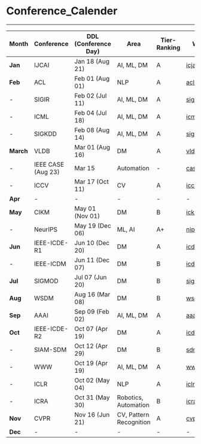 # Conference_Calender
----------------------------------------------
| Month | Conference | DDL (Conference Day) | Area | Tier-Ranking | Website |
| ----------- | ----------- | ----------- | ----------- | ----------- | ----------- |
| **Jan** | IJCAI | Jan 18 (Aug 21) | AI, ML, DM | A | [icjai2022](https://www.ijcai.org/future_conferences) |
| **Feb** | ACL | Feb 01 (Aug 01) | NLP | A | [acl2021](https://2021.aclweb.org) |
| - | SIGIR | Feb 02 (Jul 11) | AI, ML, DM | A | [sigir2021](https://sigir.org/sigir2021/) |
| - | ICML  | Feb 04 (Jul 18) | AI, ML, DM | A | [icml2022](https://icml.cc/Conferences/FutureMeetings) |
| - | SIGKDD  | Feb 08 (Aug 14) | AI, ML, DM | A | [sigkdd2022](https://www.kdd.org/calls/view/call-for-bids-to-host-kdd-2022-and-later) |
| **March** | VLDB  | Mar 01 (Aug 16) | DM | A | [vldb2021](https://vldb.org/2021/) |
| - | IEEE CASE (Aug 23)  | Mar 15 | Automation | - | [case2021](https://case2021.sciencesconf.org/) |
| - | ICCV  | Mar 17 (Oct 11) | CV | A | [iccv2021](http://iccv2021.thecvf.com) |
| **Apr** | -  | - | - | - | - |
| **May** | CIKM  | May 01 (Nov 01) | DM | B | [ickm2021](https://www.cikm2021.org) |
| - | NeurIPS  | May 19 (Dec 06) | ML, AI | A+ | [nips2021](https://nips.cc/) |
| **Jun** | IEEE-ICDE-R1  | Jun 10 (Dec 20) | DM | A | [icde2021](https://icde2021.gr/) |
| - | IEEE-ICDM  | Jun 11 (Dec 07) | DM | B | [icdm2021](https://icdm2021.auckland.ac.nz/) |
| **Jul** | SIGMOD | Jul 07 (Jun 20) | DM | B | [sigmod2022](https://2021.sigmod.org/index.shtml) |
| **Aug** | WSDM  | Aug 16 (Mar 08) | DM | B | [wsdm2022](http://www.wsdm-conference.org/calls.php) |
| **Sep** | AAAI  | Sep 09 (Feb 02) | AI, ML, DM | A | [aaai2021](https://aaai.org/Conferences/AAAI-21) |
| **Oct** | IEEE-ICDE-R2  | Oct 07 (Apr 19) | DM | A | [icde2021](https://icde2021.gr/) |
| - | SIAM-SDM  | Oct 12 (Apr 29) | DM | B | [sdm2021](https://www.siam.org/conferences/cm/conference/sdm21) |
| - | WWW  | Oct 19 (Apr 19) | AI, ML, DM | A | [www2021](https://www2021.thewebconf.org/) |
| - | ICLR  | Oct 02 (May 04) | NLP | A | [iclr2021](https://iclr.cc/Conferences/2021) |
| - | ICRA  | Oct 31 (May 30) | Robotics, Automation | B | [icra2021](https://www.icra2022.org/) |
| **Nov** | CVPR  | Nov 16 (Jun 21) | CV, Pattern Recognition | A | [cvpr2021](http://cvpr2021.thecvf.com) |
| **Dec** | -  | - | - | - | - |








